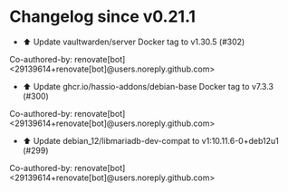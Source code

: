 # Changelog since v0.21.1
- ⬆️ Update vaultwarden/server Docker tag to v1.30.5 (#302)

Co-authored-by: renovate[bot] <29139614+renovate[bot]@users.noreply.github.com> 
- ⬆️ Update ghcr.io/hassio-addons/debian-base Docker tag to v7.3.3 (#300)

Co-authored-by: renovate[bot] <29139614+renovate[bot]@users.noreply.github.com> 
- ⬆️ Update debian_12/libmariadb-dev-compat to v1:10.11.6-0+deb12u1 (#299)

Co-authored-by: renovate[bot] <29139614+renovate[bot]@users.noreply.github.com> 
